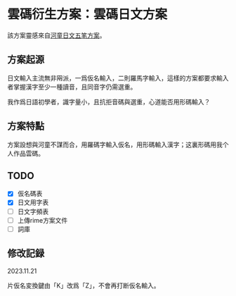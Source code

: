 # 雲碼衍生方案：雲碼日文方案

該方案靈感來自[河童日文五笔方案](https://github.com/zerobikappa/rime-kappajp86)。

## 方案起源

日文輸入主流無非㒳派，一爲仮名輸入，二則羅馬字輸入，這樣的方案都要求輸入者掌握漢字至少一種讀音，且同音字仍需選重。

我作爲日語初學者，識字量小，且抗拒音碼與選重，心道能否用形碼輸入？

## 方案特點

方案設想與河童不謀而合，用羅碼字輸入仮名，用形碼輸入漢字；这裏形碼用我个人作品雲碼。

## TODO

- [x] 仮名碼表
- [x] 日文用字表
- [ ] 日文字頻表
- [ ] 上傳rime方案文件
- [ ] 詞庫

## 修改記録

2023.11.21

片仮名変換鍵由「K」改爲「Z」，不會再打断仮名輸入。
